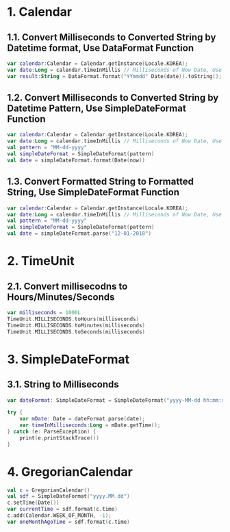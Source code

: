 # 1. Calendar

## 1.1. Convert Milliseconds to Converted String by Datetime format, Use DataFormat Function

```Kotlin
var calendar:Calendar = Calendar.getInstance(Locale.KOREA);
var date:Long = calendar.timeInMillis // Milliseconds of Now Date, Use Instead of getTimeInMillis
var result:String = DataFormat.format("YYmmdd" Date(date)).toString();
```

## 1.2. Convert Milliseconds to Converted String by Datetime Pattern, Use SimpleDateFormat Function

```Kotlin
var calendar:Calendar = Calendar.getInstance(Locale.KOREA);
var date:Long = calendar.timeInMillis // Milliseconds of Now Date, Use Instead of getTimeInMillis
val pattern = "MM-dd-yyyy"
val simpleDateFormat = SimpleDateFormat(pattern)
val date = simpleDateFormat.format(Date(now))
```

## 1.3. Convert Formatted String to Formatted String, Use SimpleDateFormat Function

```Kotlin
var calendar:Calendar = Calendar.getInstance(Locale.KOREA);
var date:Long = calendar.timeInMillis // Milliseconds of Now Date, Use Instead of getTimeInMillis
val pattern = "MM-dd-yyyy"
val simpleDateFormat = SimpleDateFormat(pattern)
val date = simpleDateFormat.parse("12-01-2018")
```

# 2. TimeUnit

## 2.1. Convert millisecodns to Hours/Minutes/Seconds

```Kotlin
var milliseconds = 1000L
TimeUnit.MILLISECONDS.toHours(milliseconds)
TimeUnit.MILLISECONDS.toMinutes(milliseconds)
TimeUnit.MILLISECONDS.toSeconds(milliseconds)
```

# 3. SimpleDateFormat

## 3.1. String to Milliseconds

```Kotlin
var dateFormat: SimpleDateFormat = SimpleDateFormat("yyyy-MM-dd hh:mm:ss"); // Use Want DateTime Format

try {
    var mDate: Date = dateFormat.parse(date);
    var timeInMilliseconds:Long = mDate.getTime();
} catch (e: ParseException) {
    print(e.printStackTrace())
}
```

# 4. GregorianCalendar

```Kotlin
val c = GregorianCalendar()
val sdf = SimpleDateFormat("yyyy.MM.dd")
c.setTime(Date())
var currentTime = sdf.format(c.time)
c.add(Calendar.WEEK_OF_MONTH, -1);
var oneMonthAgoTime = sdf.format(c.time)
```
